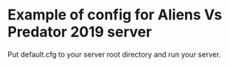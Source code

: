 # Example of config for Aliens Vs Predator 2019 server

Put default.cfg to your server root directory and run your server.
